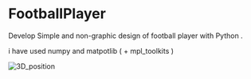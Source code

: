 # FootballPlayer
Develop Simple and non-graphic design of football player with Python .

i have used numpy and matpotlib ( + mpl_toolkits )

![3D_position](https://user-images.githubusercontent.com/54766308/184354245-ca6d08d5-7ae6-4629-b5cd-573e378a63f5.PNG)
